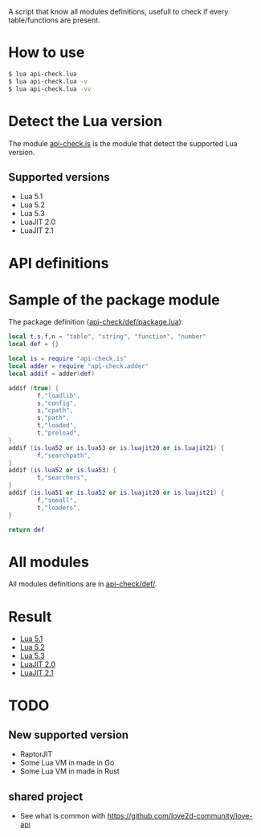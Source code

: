 A script that know all modules definitions, usefull to check if every table/functions are present.

# How to use

```sh
$ lua api-check.lua
$ lua api-check.lua -v
$ lua api-check.lua -vv
```

# Detect the Lua version

The module [api-check.is](api-check/is.lua) is the module that detect the supported Lua version.

## Supported versions

* Lua 5.1
* Lua 5.2
* Lua 5.3
* LuaJIT 2.0
* LuaJIT 2.1

# API definitions

# Sample of the package module

The package definition ([api-check/def/package.lua](api-check/def/package.lua)):
```lua
local t,s,f,n = "table", "string", "function", "number"
local def = {}

local is = require "api-check.is"
local adder = require "api-check.adder"
local addif = adder(def)

addif (true) {
        f,"loadlib",
        s,"config",
        s,"cpath",
        s,"path",
        t,"loaded",
        t,"preload",
}
addif (is.lua52 or is.lua53 or is.luajit20 or is.luajit21) {
        f,"searchpath",
}
addif (is.lua52 or is.lua53) {
        t,"searchers",
}
addif (is.lua51 or is.lua52 or is.luajit20 or is.luajit21) {
        f,"seeall",
        t,"loaders",
}

return def
```

# All modules

All modules definitions are in [api-check/def/](api-check/def/).

# Result

* [Lua 5.1](result/lua51.md)
* [Lua 5.2](result/lua52.md)
* [Lua 5.3](result/lua53.md)
* [LuaJIT 2.0](result/luajit20.md)
* [LuaJIT 2.1](result/luajit21.md)

# TODO

## New supported version

* RaptorJIT
* Some Lua VM in made in Go
* Some Lua VM in made in Rust

## shared project

* See what is common with https://github.com/love2d-community/love-api
